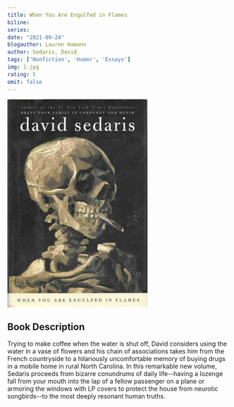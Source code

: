 ```yaml
---
title: When You Are Engulfed in Flames
biline:
series: 
date: "2021-09-24"
blogauthor: Lauren Hamann
author: Sedaris, David
tags: ['Nonfiction', 'Humor', 'Essays']
img: 1.jpg
rating: 5
omit: false
---
```


![Book Cover](1.jpg)

## Book Description

Trying to make coffee when the water is shut off, David considers using the water in a vase of flowers and his chain of associations takes him from the French countryside to a hilariously uncomfortable memory of buying drugs in a mobile home in rural North Carolina. In this remarkable new volume, Sedaris proceeds from bizarre conundrums of daily life--having a lozenge fall from your mouth into the lap of a fellow passenger on a plane or armoring the windows with LP covers to protect the house from neurotic songbirds--to the most deeply resonant human truths. 